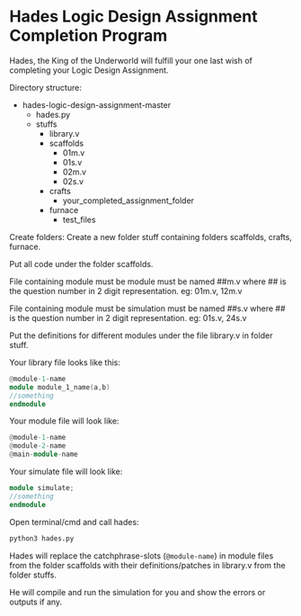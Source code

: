 # Hades Logic Design Assignment Completion Program
Hades, the King of the Underworld will fulfill your one last wish of completing your Logic Design Assignment.

Directory structure:

- hades-logic-design-assignment-master
  - hades.py
  - stuffs
      - library.v
      - scaffolds
          - 01m.v
          - 01s.v
          - 02m.v
          - 02s.v
      - crafts
          - your_completed_assignment_folder
      - furnace
          - test_files

Create folders: Create a new folder stuff containing folders scaffolds, crafts, furnace.

Put all code under the folder scaffolds.

File containing module must be module must be named ##m.v where ## is the question number in 2 digit representation. eg: 01m.v, 12m.v

File containing module must be simulation must be named ##s.v where ## is the question number in 2 digit representation. eg: 01s.v, 24s.v

Put the definitions for different modules under the file library.v in folder stuff.

Your library file looks like this:
```verilog
@module-1-name
module module_1_name(a,b)
//something
endmodule
```

Your module file will look like:
```verilog
@module-1-name
@module-2-name
@main-module-name
```

Your simulate file will look like:
```verilog
module simulate;
//something
endmodule
```

Open terminal/cmd and call hades:
```bash
python3 hades.py
```

Hades will replace the catchphrase-slots (`@module-name`) in module files from the folder scaffolds with their definitions/patches in library.v from the folder stuffs.

He will compile and run the simulation for you and show the errors or outputs if any.
